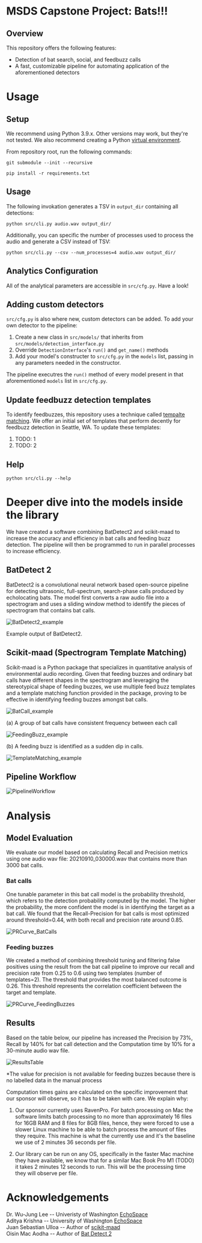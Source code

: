 
# MSDS Capstone Project: Bats!!!

## Overview
This repository offers the following features:
* Detection of bat search, social, and feedbuzz calls
* A fast, customizable pipeline for automating application of the aforementioned detectors

# Usage
## Setup
We recommend using Python 3.9.x. Other versions may work, but they're not tested. We also recommend creating a Python [virtual environment](https://docs.python.org/3/library/venv.html).

From repository root, run the following commands:
```
git submodule --init --recursive
```
```
pip install -r requirements.txt
```

## Usage
The following invokation generates a TSV in `output_dir` containing all detections:
```
python src/cli.py audio.wav output_dir/
```

Additionally, you can specific the number of processes used to process the audio and generate a CSV instead of TSV:
```
python src/cli.py --csv --num_processes=4 audio.wav output_dir/
```

## Analytics Configuration
All of the analytical parameters are accessible in `src/cfg.py`. Have a look! 
## Adding custom detectors
`src/cfg.py` is also where new, custom detectors can be added. To add your own detector to the pipeline:
1. Create a new class in `src/models/` that inherits from `src/models/detection_interface.py`
2. Override `DetectionInterface`'s `run()` and `get_name()` methods
3. Add your model's constructer to `src/cfg.py` in the `models` list, passing in any parameters needed in the constructor. 

The pipeline executres the `run()` method of every model present in that aforementioned `models` list in `src/cfg.py`.


## Update feedbuzz detection templates
To identify feedbuzzes, this repository uses a technique called [tempalte matching](https://en.wikipedia.org/wiki/Template_matching). We offer an initial set of templates that perform decently for feedbuzz detection in Seattle, WA. To update these templates:
1. TODO: 1
2. TODO: 2

## Help
```
python src/cli.py --help
```

# Deeper dive into the models inside the library
We have created a software combining BatDetect2 and scikit-maad to increase the accuracy and efficiency in bat calls and feeding buzz detection. The pipeline will then be programmed to run in parallel processes to increase efficiency.
## BatDetect 2 
BatDetect2 is a convolutional neural network based open-source pipeline for detecting ultrasonic, full-spectrum, search-phase calls produced by echolocating bats. The model first converts a raw audio file into a spectrogram and uses a sliding window method to identify the pieces of spectrogram that contains bat calls. 

![BatDetect2_example](https://github.com/uw-echospace/bat-detector-msds/blob/main/ims/BatDetect2_example.png?raw=true)

Example output of BatDetect2.

## Scikit-maad (Spectrogram Template Matching)
Scikit-maad is a Python package that specializes in quantitative analysis of environmental audio recording. Given that feeding buzzes and ordinary bat calls have different shapes in the spectrogram and leveraging the stereotypical shape of feeding buzzes, we use multiple feed buzz templates and a template matching function provided in the package, proving to be effective in identifying feeding buzzes amongst bat calls.

![BatCall_example](https://github.com/uw-echospace/bat-detector-msds/blob/main/ims/bat_call_example.png?raw=true)

(a) A group of bat calls have consistent frequency between each call

![FeedingBuzz_example](https://github.com/uw-echospace/bat-detector-msds/blob/main/ims/feeding_buzz_example.png?raw=true)

(b) A feeding buzz is identified as a sudden dip in calls.

![TemplateMatching_example](https://github.com/uw-echospace/bat-detector-msds/blob/main/ims/template_matching_example.png?raw=true)

## Pipeline Workflow 

![PipelineWorkflow](https://github.com/uw-echospace/bat-detector-msds/blob/main/ims/workflow.jpg?raw=true)

# Analysis
## Model Evaluation
We evaluate our model based on calculating Recall and Precision metrics using one audio wav file: 20210910_030000.wav that contains more than 3000 bat calls.
 
### Bat calls
One tunable parameter in this bat call model is the probability threshold, which refers to the detection probability computed by the model. The higher the probability, the more confident the model is in identifying the target as a bat call. We found that the Recall-Precision for bat calls is most optimized around threshold=0.44, with both recall and precision rate around 0.85. 

![PRCurve_BatCalls](https://github.com/uw-echospace/bat-detector-msds/blob/main/ims/PRCurve_BatCalls.png?raw=true)

### Feeding buzzes
We created a method of combining threshold tuning and filtering false positives using the result from the bat call pipeline to improve our recall and precision rate from 0.25 to 0.6 using two templates (number of templates=2). The threshold that provides the most balanced outcome is 0.26. This threshold represents the correlation coefficient between the target and template. 

![PRCurve_FeedingBuzzes](https://github.com/uw-echospace/bat-detector-msds/blob/main/ims/PRCurve_FeedingBuzz.png?raw=true)

## Results
Based on the table below, our pipeline has increased the Precision by 73%, Recall by 140% for bat call detection and the Computation time by 10% for a 30-minute audio wav file.

![ResultsTable](https://github.com/uw-echospace/bat-detector-msds/blob/main/ims/ResultsTable.png?raw=true)

*The value for precision is not available for feeding buzzes because there is no labelled data in the manual process

Computation times gains are calculated on the specific improvement that our sponsor will observe, so it has to be taken with care. We explain why:
1. Our sponsor currently uses RavenPro. For batch processing on Mac the software limits batch processing to no more than approximately 16 files for 16GB RAM and 8 files for 8GB files, hence, they were forced to use a slower Linux machine to be able to batch process the amount of files they require. This machine is what the currently use and it's the baseline we use of 2 minutes 36 seconds per file.

2. Our library can be run on any OS, specifically in the faster Mac machine they have available, we know that for a similar Mac Book Pro M1 (TODO) it takes 2 minutes 12 seconds to run. This will be the processing time they will observe per file. 


# Acknowledgements
Dr. Wu-Jung Lee -- Univeristy of Washington [EchoSpace](https://uw-echospace.github.io) \
Aditya Krishna -- University of Washington [EchoSpace](https://uw-echospace.github.io) \
Juan Sebastian Ulloa -- Author of [scikit-maad](https://github.com/macaodha/batdetect2) \
Oisin Mac Aodha -- Author of [Bat Detect 2](https://github.com/macaodha/batdetect2)
